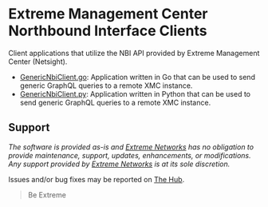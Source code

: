 # Extreme Management Center Northbound Interface Clients

Client applications that utilize the NBI API provided by Extreme Management Center (Netsight).

* [GenericNbiClient.go](GenericNbiClient.go/README.md): Application written in Go that can be used to send generic GraphQL queries to a remote XMC instance.
* [GenericNbiClient.py](GenericNbiClient.py/README.md): Application written in Python that can be used to send generic GraphQL queries to a remote XMC instance.

## Support

_The software is provided as-is and [Extreme Networks](http://www.extremenetworks.com/) has no obligation to provide maintenance, support, updates, enhancements, or modifications. Any support provided by [Extreme Networks](http://www.extremenetworks.com/) is at its sole discretion._

Issues and/or bug fixes may be reported on [The Hub](https://community.extremenetworks.com).

>Be Extreme
